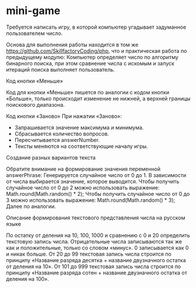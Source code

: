# mini-game
Требуется написать игру, в которой компьютер угадывает задуманное пользователем число.

Основа для выполнения работы находится в том же https://github.com/SkillfactoryCoding/php, что и практическая работа по предыдущему модулю:
Компьютер определяет число по алгоритму бинарного поиска, при этом сравнение числа с искомым и запуск итераций поиска выполняет пользователь.


Код кнопки «Меньше»

Код для кнопки «Меньше» пишется по аналогии с кодом кнопки «Больше», только происходит изменение не нижней, а верхней границы поискового диапазона.

Код кнопки «Заново»
При нажатии «Заново»:
- Запрашивается значение максимума и минимума.
- Сбрасывается количество вопросов.
- Пересчитывается answerNumber.
- Тексты меняются на соответствующие началу игры.


Создание разных вариантов текста

Обратите внимание на формирование значения переменной answerPhrase:
  Генерируется случайное число от 0 до 1.
  В зависимости от числа выбирается значение, которое выводится.
  Чтобы получить случайное число от 0 до 2 можно использовать выражение:
  Math.round(Math.random() * 2);
  Чтобы получить случайное число от 0 до 3 можно использовать выражение:
  Math.round(Math.random() * 3);
  Далее по аналогии.


Описание формирования текстового представления числа на русском языке

По остатку от деления на 10, 100, 1000 и сравнению с 0 и 20 определить текстовую запись числа.
  Отрицательные числа записываются так же как и положительные, только со словом «минус».
  0 записывается как 0 и никак больше.
  От 20 до 99 текстовая запись числа строится по принципу «Название разряда десятка + название двузначного остатка от деления на 10».
  От 101 до 999 текстовая запись числа строится по принципу «Название разряда сотен + название двузначного остатка от деления на 100».

